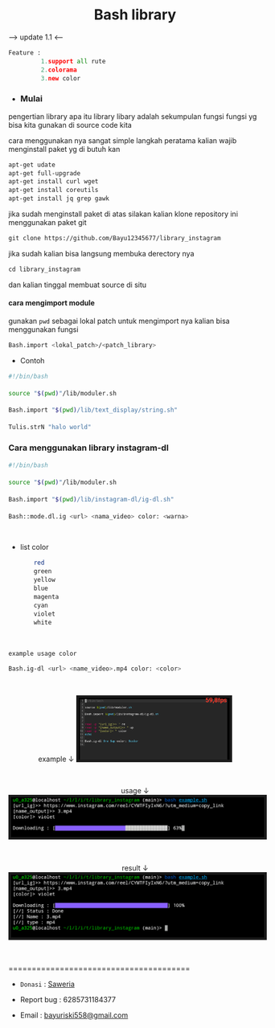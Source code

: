 <h1 align="center">
  Bash library
</h1></div>

-->
     update 1.1
<--

```python
Feature :
         1.support all rute
         2.colorama
         3.new color
```


- ### Mulai

pengertian library apa itu library libary adalah sekumpulan fungsi fungsi
yg bisa kita gunakan di source code kita

cara menggunakan nya sangat simple
langkah peratama kalian wajib menginstall paket yg di butuh kan

```bash
apt-get udate
apt-get full-upgrade
apt-get install curl wget
apt-get install coreutils
apt-get install jq grep gawk
```

jika sudah menginstall paket di atas silakan kalian klone repository ini
menggunakan paket git
```perl
git clone https://github.com/Bayu12345677/library_instagram
```
jika sudah kalian bisa langsung membuka derectory nya
```php
cd library_instagram
```

dan kalian tinggal membuat source di situ

#### cara mengimport module

gunakan `pwd` sebagai lokal patch
untuk mengimport nya kalian bisa menggunakan fungsi
```bash
Bash.import <lokal_patch>/<patch_library>
```

- Contoh
```bash
#!/bin/bash

source "$(pwd)"/lib/moduler.sh

Bash.import "$(pwd)/lib/text_display/string.sh"

Tulis.strN "halo world"
```

### Cara menggunakan library instagram-dl
```bash
#!/bin/bash

source "$(pwd)"/lib/moduler.sh

Bash.import "$(pwd)/lib/instagram-dl/ig-dl.sh"

Bash::mode.dl.ig <url> <nama_video> color: <warna>
```
<br>

- list color
```bash
       red
       green
       yellow
       blue
       magenta
       cyan
       violet
       white
```
<br>

`example usage color`
```bash
Bash.ig-dl <url> <name_video>.mp4 color: <color>
```
<br>
<body>
<p align="center">example ↓
  <img src="https://github.com/Bayu12345677/library_instagram/blob/main/img/Screenshot_20220108-123133~2.png" heigth="15" width="300" alt="logo" border="5">
</p><br>
<p align="center">usage ↓
 <img src="https://github.com/Bayu12345677/library_instagram/blob/main/img/Screenshot_20220108-124727~2.png" width="700" alt="logo" border="5">
</p><br>
<p align="center">result ↓
  <img src="https://github.com/Bayu12345677/library_instagram/blob/main/img/Screenshot_20220108-125103~2.png" with="700" alt="logo" border="5">
</p><br>
</body>

=======================================<br>

- `Donasi` : [Saweria](https://saweria.co/Polygon)

- Report bug : 6285731184377
- Email : bayuriski558@gmail.com
